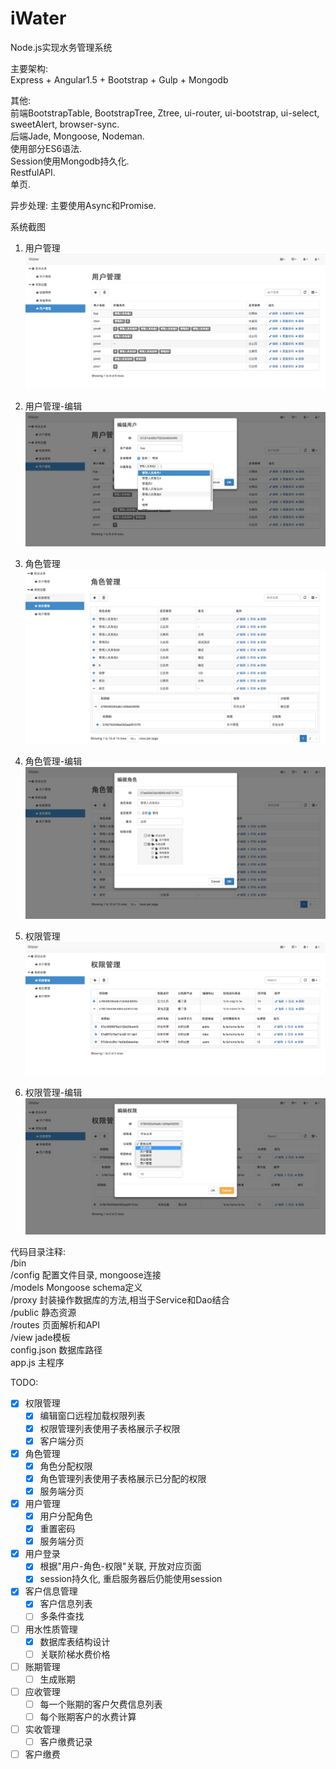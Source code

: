 # iWater
Node.js实现水务管理系统

主要架构:   
Express + Angular1.5 + Bootstrap + Gulp + Mongodb  

其他:   
前端BootstrapTable, BootstrapTree, Ztree, ui-router, ui-bootstrap, ui-select, sweetAlert, browser-sync.     
后端Jade, Mongoose, Nodeman.  
使用部分ES6语法.   
Session使用Mongodb持久化.  
RestfulAPI.    
单页.  

异步处理: 
主要使用Async和Promise.  

系统截图    
1. 用户管理  
![image](https://github.com/clouds8/iWater/blob/master/images/users.png)  

2. 用户管理-编辑     
![image](https://github.com/clouds8/iWater/blob/master/images/usersEdit.png)  

3. 角色管理    
![image](https://github.com/clouds8/iWater/blob/master/images/roles.png)    

4. 角色管理-编辑    
![image](https://github.com/clouds8/iWater/blob/master/images/rolesEdit.png)      

5. 权限管理    
![image](https://github.com/clouds8/iWater/blob/master/images/auths.png)    

6. 权限管理-编辑  
![image](https://github.com/clouds8/iWater/blob/master/images/authsEdit.png)    

代码目录注释:    
/bin  
/config  配置文件目录, mongoose连接  
/models  Mongoose schema定义  
/proxy   封装操作数据库的方法,相当于Service和Dao结合  
/public  静态资源  
/routes  页面解析和API  
/view    jade模板  
config.json  数据库路径  
app.js   主程序  

TODO:
- [x] 权限管理
  - [x] 编辑窗口远程加载权限列表
  - [x] 权限管理列表使用子表格展示子权限
  - [x] 客户端分页
- [x] 角色管理
  - [x] 角色分配权限  
  - [x] 角色管理列表使用子表格展示已分配的权限
  - [x] 服务端分页
- [x] 用户管理
  - [x] 用户分配角色
  - [x] 重置密码 
  - [x] 服务端分页
- [x] 用户登录
  - [x] 根据"用户-角色-权限"关联, 开放对应页面
  - [x] session持久化, 重启服务器后仍能使用session
- [x] 客户信息管理
  - [x] 客户信息列表
  - [ ] 多条件查找
- [ ] 用水性质管理
  - [x] 数据库表结构设计
  - [ ] 关联阶梯水费价格
- [ ] 账期管理
  - [ ] 生成账期 
- [ ] 应收管理
  - [ ] 每一个账期的客户欠费信息列表
  - [ ] 每个账期客户的水费计算
- [ ] 实收管理
  - [ ] 客户缴费记录
- [ ] 客户缴费  

